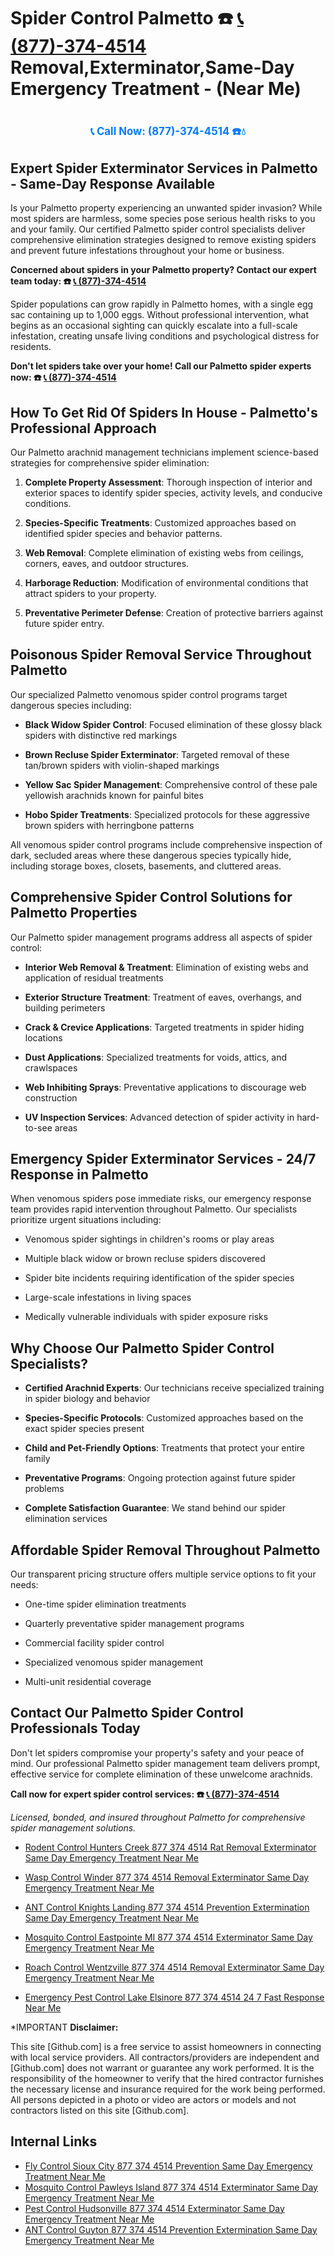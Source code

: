 # Spider Control Palmetto ☎️ [📞 (877)-374-4514](https://pest-control-4514.netlify.app) Removal,Exterminator,Same-Day Emergency Treatment - (Near Me)
# 

<p align="center" style="font-size: 1.2em; font-weight: bold; margin: 20px 0;">
  <a href="https://pest-control-4514.netlify.app" target="_blank" style="color: #007BFF; text-decoration: none;">📞 Call Now: (877)-374-4514 ☎️💧</a>
</p>

## Expert Spider Exterminator Services in Palmetto - Same-Day Response Available

Is your Palmetto property experiencing an unwanted spider invasion? While most spiders are harmless, some species pose serious health risks to you and your family. Our certified Palmetto spider control specialists deliver comprehensive elimination strategies designed to remove existing spiders and prevent future infestations throughout your home or business.

**Concerned about spiders in your Palmetto property? Contact our expert team today: ☎️ [📞 (877)-374-4514](https://pest-control-4514.netlify.app)**

Spider populations can grow rapidly in Palmetto homes, with a single egg sac containing up to 1,000 eggs. Without professional intervention, what begins as an occasional sighting can quickly escalate into a full-scale infestation, creating unsafe living conditions and psychological distress for residents.

**Don't let spiders take over your home! Call our Palmetto spider experts now: ☎️ [📞 (877)-374-4514](https://pest-control-4514.netlify.app)**

## How To Get Rid Of Spiders In House - Palmetto's Professional Approach

Our Palmetto arachnid management technicians implement science-based strategies for comprehensive spider elimination:

1. **Complete Property Assessment**: Thorough inspection of interior and exterior spaces to identify spider species, activity levels, and conducive conditions.

2. **Species-Specific Treatments**: Customized approaches based on identified spider species and behavior patterns.

3. **Web Removal**: Complete elimination of existing webs from ceilings, corners, eaves, and outdoor structures.

4. **Harborage Reduction**: Modification of environmental conditions that attract spiders to your property.

5. **Preventative Perimeter Defense**: Creation of protective barriers against future spider entry.

## Poisonous Spider Removal Service Throughout Palmetto

Our specialized Palmetto venomous spider control programs target dangerous species including:

- **Black Widow Spider Control**: Focused elimination of these glossy black spiders with distinctive red markings

- **Brown Recluse Spider Exterminator**: Targeted removal of these tan/brown spiders with violin-shaped markings

- **Yellow Sac Spider Management**: Comprehensive control of these pale yellowish arachnids known for painful bites

- **Hobo Spider Treatments**: Specialized protocols for these aggressive brown spiders with herringbone patterns

All venomous spider control programs include comprehensive inspection of dark, secluded areas where these dangerous species typically hide, including storage boxes, closets, basements, and cluttered areas.

## Comprehensive Spider Control Solutions for Palmetto Properties

Our Palmetto spider management programs address all aspects of spider control:

- **Interior Web Removal & Treatment**: Elimination of existing webs and application of residual treatments

- **Exterior Structure Treatment**: Treatment of eaves, overhangs, and building perimeters

- **Crack & Crevice Applications**: Targeted treatments in spider hiding locations

- **Dust Applications**: Specialized treatments for voids, attics, and crawlspaces

- **Web Inhibiting Sprays**: Preventative applications to discourage web construction

- **UV Inspection Services**: Advanced detection of spider activity in hard-to-see areas

## Emergency Spider Exterminator Services - 24/7 Response in Palmetto

When venomous spiders pose immediate risks, our emergency response team provides rapid intervention throughout Palmetto. Our specialists prioritize urgent situations including:

- Venomous spider sightings in children's rooms or play areas

- Multiple black widow or brown recluse spiders discovered

- Spider bite incidents requiring identification of the spider species

- Large-scale infestations in living spaces

- Medically vulnerable individuals with spider exposure risks

## Why Choose Our Palmetto Spider Control Specialists?

- **Certified Arachnid Experts**: Our technicians receive specialized training in spider biology and behavior

- **Species-Specific Protocols**: Customized approaches based on the exact spider species present

- **Child and Pet-Friendly Options**: Treatments that protect your entire family

- **Preventative Programs**: Ongoing protection against future spider problems

- **Complete Satisfaction Guarantee**: We stand behind our spider elimination services

## Affordable Spider Removal Throughout Palmetto

Our transparent pricing structure offers multiple service options to fit your needs:

- One-time spider elimination treatments

- Quarterly preventative spider management programs

- Commercial facility spider control

- Specialized venomous spider management

- Multi-unit residential coverage

## Contact Our Palmetto Spider Control Professionals Today

Don't let spiders compromise your property's safety and your peace of mind. Our professional Palmetto spider management team delivers prompt, effective service for complete elimination of these unwelcome arachnids.

**Call now for expert spider control services: ☎️ [📞 (877)-374-4514](https://pest-control-4514.netlify.app)**

*Licensed, bonded, and insured throughout Palmetto for comprehensive spider management solutions.*


- [Rodent Control Hunters Creek 877 374 4514 Rat Removal Exterminator Same Day Emergency Treatment Near Me](https://github.com/allyoucaneatsushiin/pest-control/blob/main/Rodent-Control-Hunters-Creek-877-374-4514-Rat-Removal-Exterminator-Same-Day-Emergency-Treatment-Near-Me.md)
- [Wasp Control Winder 877 374 4514 Removal Exterminator Same Day Emergency Treatment Near Me](https://github.com/allyoucaneatsushiin/pest-control/blob/main/Wasp-Control-Winder-877-374-4514-Removal-Exterminator-Same-Day-Emergency-Treatment-Near-Me.md)
- [ANT Control Knights Landing 877 374 4514 Prevention Extermination Same Day Emergency Treatment Near Me](https://github.com/allyoucaneatsushiin/pest-control/blob/main/ANT-Control-Knights-Landing-877-374-4514-Prevention-Extermination-Same-Day-Emergency-Treatment-Near-Me.md)


- [Mosquito Control Eastpointe MI 877 374 4514 Exterminator Same Day Emergency Treatment Near Me](https://github.com/allyoucaneatsushiin/pest-control/blob/main/Mosquito-Control-Eastpointe-MI-877-374-4514-Exterminator-Same-Day-Emergency-Treatment-Near-Me.md)
- [Roach Control Wentzville 877 374 4514 Removal Exterminator Same Day Emergency Treatment Near Me](https://github.com/allyoucaneatsushiin/pest-control/blob/main/Roach-Control-Wentzville-877-374-4514-Removal-Exterminator-Same-Day-Emergency-Treatment-Near-Me.md)
- [Emergency Pest Control Lake Elsinore 877 374 4514 24 7 Fast Response Near Me](https://github.com/allyoucaneatsushiin/pest-control/blob/main/Emergency-Pest-Control-Lake-Elsinore-877-374-4514-24-7-Fast-Response-Near-Me.md)


*IMPORTANT **Disclaimer:**  

This site [Github.com] is a free service to assist homeowners in connecting with local service providers. All contractors/providers are independent and [Github.com] does not warrant or guarantee any work performed. It is the responsibility of the homeowner to verify that the hired contractor furnishes the necessary license and insurance required for the work being performed. All persons depicted in a photo or video are actors or models and not contractors listed on this site [Github.com].


## Internal Links
- [Fly Control Sioux City 877 374 4514 Prevention Same Day Emergency Treatment Near Me](https://github.com/allyoucaneatsushiin/pest-control/blob/main/Fly-Control-Sioux-City-877-374-4514-Prevention-Same-Day-Emergency-Treatment-Near-Me.md)
- [Mosquito Control Pawleys Island 877 374 4514 Exterminator Same Day Emergency Treatment Near Me](https://github.com/allyoucaneatsushiin/pest-control/blob/main/Mosquito-Control-Pawleys-Island-877-374-4514-Exterminator-Same-Day-Emergency-Treatment-Near-Me.md)
- [Pest Control Hudsonville 877 374 4514 Exterminator Same Day Emergency Treatment Near Me](https://github.com/allyoucaneatsushiin/pest-control/blob/main/Pest-Control-Hudsonville-877-374-4514-Exterminator-Same-Day-Emergency-Treatment-Near-Me.md)
- [ANT Control Guyton 877 374 4514 Prevention Extermination Same Day Emergency Treatment Near Me](https://github.com/allyoucaneatsushiin/pest-control/blob/main/ANT-Control-Guyton-877-374-4514-Prevention-Extermination-Same-Day-Emergency-Treatment-Near-Me.md)

